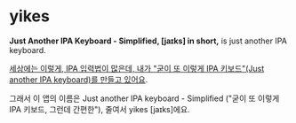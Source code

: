# yikes
**Just Another IPA Keyboard - Simplified, [jaɪks] in short,** is just another IPA keyboard.

[세상에는 이렇게, IPA 입력법이 많은데, 내가 "굳이 또 이렇게 IPA 키보드"(Just another IPA keyboard)를 만들고 있어요](https://www.youtube.com/watch?v=6mh8q45jBjI).

그래서 이 앱의 이름은 Just another IPA keyboard - Simplified ("굳이 또 이렇게 IPA 키보드, 그런데 간편한"), 줄여서 yikes [jaɪks]에요.

